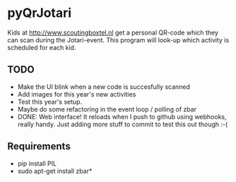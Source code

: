 pyQrJotari
==========

Kids at http://www.scoutingboxtel.nl get a personal QR-code which they can scan during the Jotari-event. 
This program will look-up which activity is scheduled for each kid. 

TODO
----
- Make the UI blink when a new code is succesfully scanned
- Add images for this year's new activities
- Test this year's setup.
- Maybe do some refactoring in the event loop / polling of zbar
- DONE: Web interface! It reloads when I push to github using webhooks, really handy. Just adding more stuff to commit to test this out though :-(

Requirements
------------
- pip install PIL
- sudo apt-get install zbar*
